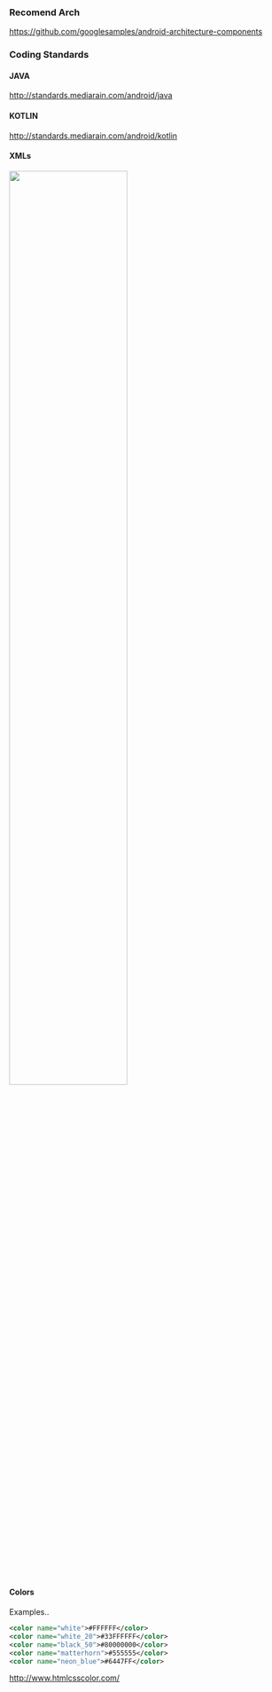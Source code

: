 ### Recomend Arch
https://github.com/googlesamples/android-architecture-components

### Coding Standards
#### JAVA
http://standards.mediarain.com/android/java
#### KOTLIN
http://standards.mediarain.com/android/kotlin
#### XMLs
<a href="https://jeroenmols.com/blog/2016/03/07/resourcenaming/">
<img src="https://jeroenmols.com/img/blog/resourcenaming/resourcenaming_cheatsheet.png" width="65%">
</a>

#### Colors
Examples.. 
```xml
<color name="white">#FFFFFF</color>
<color name="white_20">#33FFFFFF</color>
<color name="black_50">#80000000</color>
<color name="matterhorn">#555555</color>
<color name="neon_blue">#6447FF</color>
```
http://www.htmlcsscolor.com/
